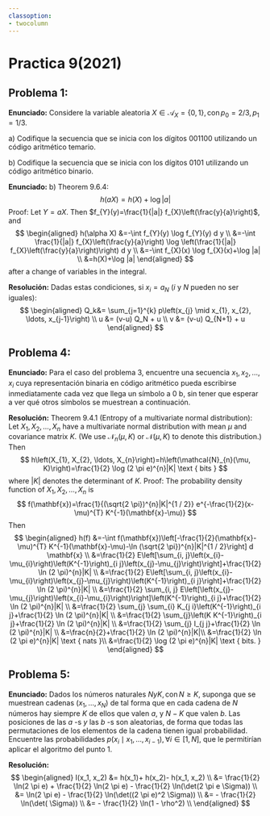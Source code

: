 ```yaml
---
classoption:
- twocolumn
---
```

# Practica 9(2021)

<!-- Libros de referencia:

[1]: Elements of information theory de T. Cover -->

## Problema 1:
**Enunciado:**
Considere la variable aleatoria $X \in \mathcal{A}_{X}=\{0,1\}, \operatorname{con} p_{0}=2 / 3, p_{1}=1 / 3$.

a) Codifique la secuencia que se inicia con los dígitos 001100 utilizando un código aritmético temario.

b) Codifique la secuencia que se inicia con los dígitos 0101 utilizando un código aritmético binario.

**Enunciado:** b)
Theorem 9.6.4:
$$
h(a X)=h(X)+\log |a|
$$
Proof: Let $Y=a X$. Then $f_{Y}(y)=\frac{1}{|a|} f_{X}\left(\frac{y}{a}\right)$, and
$$
\begin{aligned}
h(\alpha X) &=-\int f_{Y}(y) \log f_{Y}(y) d y \\
&=-\int \frac{1}{|a|} f_{X}\left(\frac{y}{a}\right) \log \left(\frac{1}{|a|} f_{X}\left(\frac{y}{a}\right)\right) d y \\
&=-\int f_{X}(x) \log f_{X}(x)+\log |a| \\
&=h(X)+\log |a|
\end{aligned}
$$
after a change of variables in the integral.

**Resolución:** Dadas estas condiciones, si $x_i = a_N$ ($i$ y $N$ pueden no ser iguales):
$$
\begin{aligned}
    Q_k&= \sum_{j=1}^{k} p\left(x_{j} \mid x_{1}, x_{2}, \ldots, x_{j-1}\right) \\
    u &= (v-u) Q_N + u \\
    v &= (v-u) Q_{N+1} + u
\end{aligned}
$$

<!-- 
## Problema 2:
**Enunciado:**
2.. Considere la variable aleatoria $X \in \mathcal{A} x=\left\{a_{1}, a_{2}, \ldots, a_{n}\right\}$, para la cual conoce todas las probabilidades condicionales con $p\left(x_{1} \mid x_{1}, x_{2}, \ldots, x_{i-1}\right)$. Escriba el algoritmo que le permite encontrar los valores $u$ y $v$ que definen el intervalo $[u, v]$ que representa la serie $x_{1}, x_{2}, \ldots, x_{i}$ cada vez que se muestrea un nuevo valor de $x_{i}$.
**Resolución:**


## Problema 3:
**Enunciado:**
3.. Particularice el algoritmo encontrado en el punto 2 para el caso en que $A_{X}=\{a, b\}, y$ las $X_{i}$ son estacionarias, independientes e idénticamente distribuidas. Es decir, $p\left(X_{i}=a \mid x_{1}, \ldots, x_{i-1}\right)=p_{a}$ $y p\left(X_{i}=b \mid x_{1}, \ldots, x_{i-1}\right)=p_{0}=1-p_{\alpha}$
**Resolución:** -->


## Problema 4:
**Enunciado:**
Para el caso del problema 3, encuentre una secuencia $x_{1}, x_{2}, \ldots, x_{i}$ cuya representación binaria en código aritmético pueda escribirse inmediatamente cada vez que llega un símbolo a $0 \mathrm{~b}$, sin tener que esperar a ver qué otros símbolos se muestrean a continuación.

**Resolución:**
Theorem 9.4.1 (Entropy of a multivariate normal distribution): Let $X_{1}, X_{2}, \ldots, X_{n}$ have a multivariate normal distribution with mean $\mu$ and covariance matrix $K .$ (We use $\mathcal{N}_{n}(\mu, K)$ or $\mathcal{N}(\mu, K)$ to denote this distribution.) Then
$$
h\left(X_{1}, X_{2}, \ldots, X_{n}\right)=h\left(\mathcal{N}_{n}(\mu, K)\right)=\frac{1}{2} \log (2 \pi e)^{n}|K| \text { bits }
$$
where $|K|$ denotes the determinant of $K$.
Proof: The probability density function of $X_{1}, X_{2}, \ldots, X_{n}$ is
$$
f(\mathbf{x})=\frac{1}{(\sqrt{2 \pi})^{n}|K|^{1 / 2}} e^{-\frac{1}{2}(x-\mu)^{T} K^{-1}(\mathbf{x}-\mu)}
$$
Then
$$
\begin{aligned}
h(f) &=-\int f(\mathbf{x})\left[-\frac{1}{2}(\mathbf{x}-\mu)^{T} K^{-1}(\mathbf{x}-\mu)-\ln (\sqrt{2 \pi})^{n}|K|^{1 / 2}\right] d \mathbf{x} \\
&=\frac{1}{2} E\left[\sum_{i, j}\left(x_{i}-\mu_{i}\right)\left(K^{-1}\right)_{i j}\left(x_{j}-\mu_{j}\right)\right]+\frac{1}{2} \ln (2 \pi)^{n}|K| \\
&=\frac{1}{2} E\left[\sum_{i, j}\left(x_{i}-\mu_{i}\right)\left(x_{j}-\mu_{j}\right)\left(K^{-1}\right)_{i j}\right]+\frac{1}{2} \ln (2 \pi)^{n}|K| \\
&=\frac{1}{2} \sum_{i, j} E\left[\left(x_{j}-\mu_{j}\right)\left(x_{i}-\mu_{i}\right)\right]\left(K^{-1}\right)_{i j}+\frac{1}{2} \ln (2 \pi)^{n}|K| \\
&=\frac{1}{2} \sum_{j} \sum_{i} K_{j i}\left(K^{-1}\right)_{i j}+\frac{1}{2} \ln (2 \pi)^{n}|K| \\
&=\frac{1}{2} \sum_{j}\left(K K^{-1}\right)_{i j}+\frac{1}{2} \ln (2 \pi)^{n}|K| \\
&=\frac{1}{2} \sum_{j} I_{j j}+\frac{1}{2} \ln (2 \pi)^{n}|K| \\
&=\frac{n}{2}+\frac{1}{2} \ln (2 \pi)^{n}|K|\\
&=\frac{1}{2} \ln (2 \pi e)^{n}|K| \text { nats }\\
&=\frac{1}{2} \log (2 \pi e)^{n}|K| \text { bits. }
\end{aligned}
$$

## Problema 5:
**Enunciado:**
Dados los números naturales $N y K, \operatorname{con} N \geq K$, suponga que se muestrean cadenas $\left(x_{1}, \ldots, x_{N}\right)$ de tal forma que en cada cadena de $N$ números hay siempre $K$ de ellos que valen $a$, y $N-K$ que valen $b$. Las posiciones de las $a$ -s $y$ las $b$ -s son aleatorias, de forma que todas las permutaciones de los elementos de la cadena tienen igual probabilidad. Encuentre las probabilidades $p\left(x_{i} \mid x_{1}, \ldots, x_{i-1}\right), \forall i \in[1, N]$, que le permitirían aplicar el algoritmo del punto $1 .$

**Resolución:** 
$$ 
\begin{aligned}
    I(x_1, x_2) &= h(x_1)+ h(x_2)- h(x_1, x_2) \\
    &= \frac{1}{2} \ln(2 \pi e) + \frac{1}{2} \ln(2 \pi e) - \frac{1}{2} \ln(\det(2 \pi e \Sigma)) \\
    &= \ln(2 \pi e) - \frac{1}{2} \ln(\det((2 \pi e)^2 \Sigma)) \\    
    &= - \frac{1}{2} \ln(\det( \Sigma)) \\    
    &= - \frac{1}{2} \ln(1 - \rho^2) \\    
\end{aligned}
$$